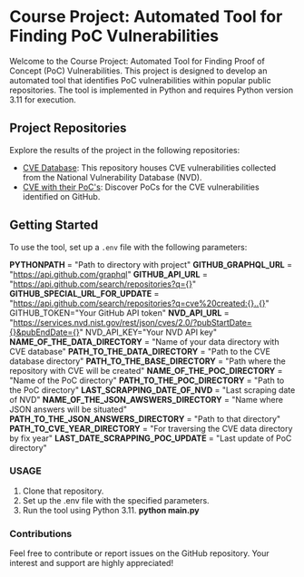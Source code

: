 # Course Project: Automated Tool for Finding PoC Vulnerabilities

Welcome to the Course Project: Automated Tool for Finding Proof of Concept (PoC) Vulnerabilities. This project is designed to develop an automated tool that identifies PoC vulnerabilities within popular public repositories. The tool is implemented in Python and requires Python version 3.11 for execution.

## Project Repositories

Explore the results of the project in the following repositories:

- [CVE Database](https://github.com/kaRaGODDD/cve_database): This repository houses CVE vulnerabilities collected from the National Vulnerability Database (NVD).
- [CVE with their PoC's](https://github.com/kaRaGODDD/Cve-with-their-PoC-s): Discover PoCs for the CVE vulnerabilities identified on GitHub.

## Getting Started

To use the tool, set up a `.env` file with the following parameters:


**PYTHONPATH** = "Path to directory with project"
**GITHUB_GRAPHQL_URL** = "https://api.github.com/graphql"
**GITHUB_API_URL** = "https://api.github.com/search/repositories?q={}"
**GITHUB_SPECIAL_URL_FOR_UPDATE** = "https://api.github.com/search/repositories?q=cve%20created:{}..{}"
GITHUB_TOKEN="Your GitHub API token"
**NVD_API_URL** = "https://services.nvd.nist.gov/rest/json/cves/2.0/?pubStartDate={}&pubEndDate={}"
NVD_API_KEY="Your NVD API key"
**NAME_OF_THE_DATA_DIRECTORY** = "Name of your data directory with CVE database"
**PATH_TO_THE_DATA_DIRECTORY** = "Path to the CVE database directory"
**PATH_TO_THE_BASE_DIRECTORY** = "Path where the repository with CVE will be created"
**NAME_OF_THE_POC_DIRECTORY** = "Name of the PoC directory"
**PATH_TO_THE_POC_DIRECTORY** = "Path to the PoC directory"
**LAST_SCRAPPING_DATE_OF_NVD** = "Last scraping date of NVD"
**NAME_OF_THE_JSON_AWSWERS_DIRECTORY** = "Name where JSON answers will be situated"
**PATH_TO_THE_JSON_ANSWERS_DIRECTORY** = "Path to that directory"
**PATH_TO_CVE_YEAR_DIRECTORY** = "For traversing the CVE data directory by fix year"
**LAST_DATE_SCRAPPING_POC_UPDATE** = "Last update of PoC directory"


### __USAGE__

1. Clone that repository.
2. Set up the .env file with the specified parameters.
3. Run the tool using Python 3.11. **python main.py**


### __Contributions__

Feel free to contribute or report issues on the GitHub repository. Your interest and support are highly appreciated!